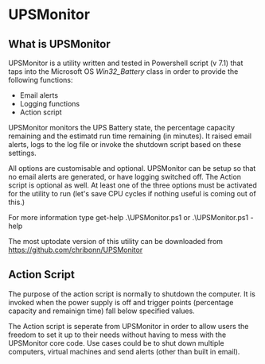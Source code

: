 # UPSMonitor

## What is UPSMonitor

UPSMonitor is a utility written and tested in Powershell script (v 7.1) that taps into the Microsoft OS *Win32_Battery* class in order to provide the following  functions:

* Email alerts 
* Logging functions
* Action script 

UPSMonitor monitors the UPS Battery state, the percentage capacity remaining and the estimatd run time remaining (in minutes).  It raised email alerts, logs to the log file or invoke the shutdown script based on these settings.

All options are customisable and optional. UPSMonitor can be setup so that no email alerts are generated, or have logging switched off. The Action script is optional as well. At least one of the three options must be activated for the utility to run (let's save CPU cycles if nothing useful is coming out of this.)

For more information type
    get-help .\UPSMonitor.ps1
or
    .\UPSMonitor.ps1 -help

The most uptodate version of this utility can be downloaded from https://github.com/chribonn/UPSMonitor

## Action Script

The purpose of the action script is normally to shutdown the computer. It is invoked when the power supply is off and trigger points (percentage capacity and remainign time) fall below specified values.

The Action script is seperate from UPSMonitor in order to allow users the freedom to set it up to their needs without having to mess with the UPSMonitor core code.  Use cases could be to shut down multiple computers, virtual machines and send alerts (other than built in email).
